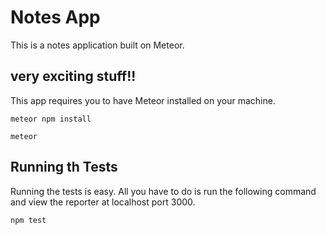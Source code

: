 # Notes App

This is a notes application built on Meteor.

## very exciting stuff!!

This app requires you to have Meteor installed on your machine.

```
meteor npm install
```

```
meteor
```

## Running th Tests

Running the tests is easy. All you have to do is run the following command and view the reporter at localhost port 3000.

```
npm test
```
